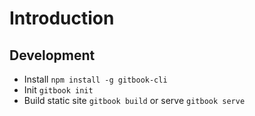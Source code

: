 # Introduction



## Development
* Install ```npm install -g gitbook-cli```
* Init ```gitbook init```
* Build static site ```gitbook build``` or serve ```gitbook serve```

